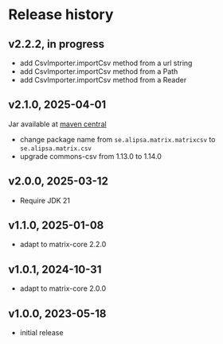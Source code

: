 # Release history

## v2.2.2, in progress
- add CsvImporter.importCsv method from a url string
- add CsvImporter.importCsv method from a Path
- add CsvImporter.importCsv method from a Reader

## v2.1.0, 2025-04-01
Jar available at [maven central](https://repo1.maven.org/maven2/se/alipsa/matrix/matrix-csv/2.1.0/matrix-csv-2.1.0.jar)

- change package name from `se.alipsa.matrix.matrixcsv` to `se.alipsa.matrix.csv`
- upgrade commons-csv from 1.13.0 to 1.14.0

## v2.0.0, 2025-03-12
- Require JDK 21

## v1.1.0, 2025-01-08
- adapt to matrix-core 2.2.0

## v1.0.1, 2024-10-31
- adapt to matrix-core 2.0.0

## v1.0.0, 2023-05-18
- initial release